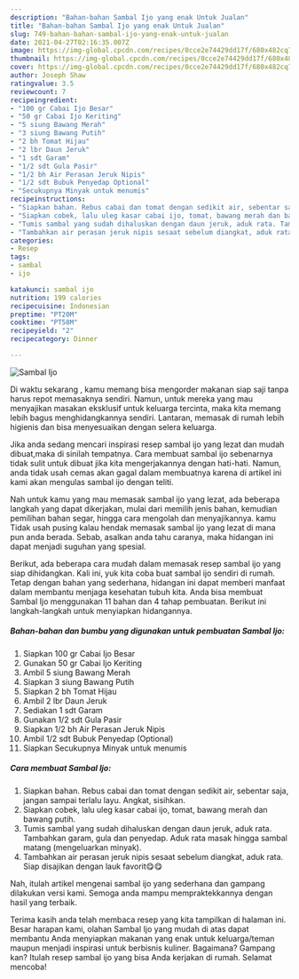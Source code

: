 ```yaml
---
description: "Bahan-bahan Sambal Ijo yang enak Untuk Jualan"
title: "Bahan-bahan Sambal Ijo yang enak Untuk Jualan"
slug: 749-bahan-bahan-sambal-ijo-yang-enak-untuk-jualan
date: 2021-04-27T02:16:35.007Z
image: https://img-global.cpcdn.com/recipes/0cce2e74429dd17f/680x482cq70/sambal-ijo-foto-resep-utama.jpg
thumbnail: https://img-global.cpcdn.com/recipes/0cce2e74429dd17f/680x482cq70/sambal-ijo-foto-resep-utama.jpg
cover: https://img-global.cpcdn.com/recipes/0cce2e74429dd17f/680x482cq70/sambal-ijo-foto-resep-utama.jpg
author: Joseph Shaw
ratingvalue: 3.5
reviewcount: 7
recipeingredient:
- "100 gr Cabai Ijo Besar"
- "50 gr Cabai Ijo Keriting"
- "5 siung Bawang Merah"
- "3 siung Bawang Putih"
- "2 bh Tomat Hijau"
- "2 lbr Daun Jeruk"
- "1 sdt Garam"
- "1/2 sdt Gula Pasir"
- "1/2 bh Air Perasan Jeruk Nipis"
- "1/2 sdt Bubuk Penyedap Optional"
- "Secukupnya Minyak untuk menumis"
recipeinstructions:
- "Siapkan bahan. Rebus cabai dan tomat dengan sedikit air, sebentar saja, jangan sampai terlalu layu. Angkat, sisihkan."
- "Siapkan cobek, lalu uleg kasar cabai ijo, tomat, bawang merah dan bawang putih."
- "Tumis sambal yang sudah dihaluskan dengan daun jeruk, aduk rata. Tambahkan garam, gula dan penyedap. Aduk rata masak hingga sambal matang (mengeluarkan minyak)."
- "Tambahkan air perasan jeruk nipis sesaat sebelum diangkat, aduk rata. Siap disajikan dengan lauk favorit😋😋"
categories:
- Resep
tags:
- sambal
- ijo

katakunci: sambal ijo 
nutrition: 199 calories
recipecuisine: Indonesian
preptime: "PT20M"
cooktime: "PT58M"
recipeyield: "2"
recipecategory: Dinner

---
```



![Sambal Ijo](https://img-global.cpcdn.com/recipes/0cce2e74429dd17f/680x482cq70/sambal-ijo-foto-resep-utama.jpg)

Di waktu  sekarang , kamu memang bisa mengorder makanan siap saji tanpa harus repot memasaknya sendiri. Namun, untuk mereka yang mau menyajikan masakan eksklusif untuk keluarga tercinta, maka kita memang lebih bagus menghidangkannya sendiri. Lantaran, memasak di rumah lebih higienis dan bisa menyesuaikan dengan selera keluarga.

Jika anda sedang mencari inspirasi resep sambal ijo yang lezat dan mudah dibuat,maka di sinilah tempatnya. Cara membuat sambal ijo  sebenarnya tidak sulit untuk dibuat jika kita mengerjakannya dengan hati-hati. Namun, anda tidak usah cemas akan gagal dalam membuatnya 
karena di artikel ini kami akan mengulas sambal ijo dengan teliti.  



Nah untuk kamu yang mau memasak sambal ijo yang lezat, ada beberapa langkah yang dapat dikerjakan, mulai dari memilih jenis bahan, kemudian pemilihan bahan segar, hingga cara mengolah dan menyajikannya. kamu Tidak usah pusing kalau hendak memasak sambal ijo yang lezat di mana pun anda berada. Sebab, asalkan anda  tahu caranya, maka hidangan ini dapat menjadi suguhan yang spesial.

Berikut, ada beberapa cara mudah dalam memasak resep sambal ijo yang siap dihidangkan. Kali ini, yuk kita coba buat sambal ijo sendiri di rumah. Tetap dengan bahan yang sederhana, hidangan ini dapat memberi manfaat dalam membantu menjaga kesehatan tubuh kita. Anda bisa membuat Sambal Ijo menggunakan 11 bahan dan 4 tahap pembuatan. Berikut ini langkah-langkah untuk menyiapkan hidangannya.

<!--inarticleads1-->

##### Bahan-bahan dan bumbu yang digunakan untuk pembuatan Sambal Ijo:

1. Siapkan 100 gr Cabai Ijo Besar
1. Gunakan 50 gr Cabai Ijo Keriting
1. Ambil 5 siung Bawang Merah
1. Siapkan 3 siung Bawang Putih
1. Siapkan 2 bh Tomat Hijau
1. Ambil 2 lbr Daun Jeruk
1. Sediakan 1 sdt Garam
1. Gunakan 1/2 sdt Gula Pasir
1. Siapkan 1/2 bh Air Perasan Jeruk Nipis
1. Ambil 1/2 sdt Bubuk Penyedap (Optional)
1. Siapkan Secukupnya Minyak untuk menumis




<!--inarticleads2-->

##### Cara membuat Sambal Ijo:

1. Siapkan bahan. Rebus cabai dan tomat dengan sedikit air, sebentar saja, jangan sampai terlalu layu. Angkat, sisihkan.
1. Siapkan cobek, lalu uleg kasar cabai ijo, tomat, bawang merah dan bawang putih.
1. Tumis sambal yang sudah dihaluskan dengan daun jeruk, aduk rata. Tambahkan garam, gula dan penyedap. Aduk rata masak hingga sambal matang (mengeluarkan minyak).
1. Tambahkan air perasan jeruk nipis sesaat sebelum diangkat, aduk rata. Siap disajikan dengan lauk favorit😋😋




Nah, itulah artikel mengenai  sambal ijo  yang sederhana dan gampang dilakukan versi kami. Semoga anda mampu mempraktekkannya dengan hasil yang terbaik. 

Terima kasih anda telah membaca resep yang kita tampilkan di halaman ini. Besar harapan kami, olahan  Sambal Ijo yang mudah di atas dapat membantu Anda menyiapkan makanan yang enak untuk keluarga/teman maupun menjadi inspirasi untuk berbisnis kuliner. Bagaimana? Gampang kan? Itulah resep sambal ijo yang bisa Anda kerjakan di rumah. Selamat mencoba!

